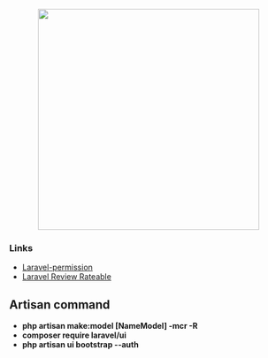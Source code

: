 <p align="center"><a href="https://laravel.com" target="_blank"><img src="https://raw.githubusercontent.com/laravel/art/master/logo-lockup/5%20SVG/2%20CMYK/1%20Full%20Color/laravel-logolockup-cmyk-red.svg" width="400"></a></p>

### Links

- [Laravel-permission](https://spatie.be/docs/laravel-permission/v5/introduction)
- [Laravel Review Rateable](https://github.com/codebyray/laravel-review-rateable)

## Artisan command

- **php artisan make:model [NameModel] -mcr -R**
- **composer require laravel/ui**
- **php artisan ui bootstrap --auth**